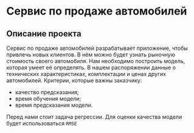# Сервис по продаже автомобилей

## Описание проекта

Сервис по продаже автомобилей разрабатывает приложение, чтобы привлечь новых клиентов. В нём можно будет узнать рыночную
стоимость своего автомобиля.
Нам необходимо построить модель, которая умеет её определять. В нашем распоряжении данные о технических характеристиках,
комплектации и ценах других автомобилей.
Критерии, которые важны заказчику:

- качество предсказания;
- время обучения модели;
- время предсказания модели.

Перед нами стоит задача регрессии. Для оценки качества модели будет использоваться `RMSE`